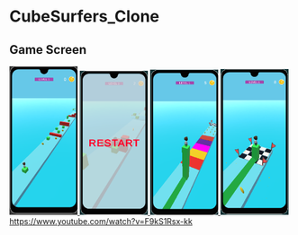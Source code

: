 # CubeSurfers_Clone
## Game Screen
<p align="left"> <a href="https://www.w3schools.com/cs/" target="_blank" rel="noreferrer"> <img 
<img src="./CubeSurfers/Assets/pic/1.png" alt="racegif" width="24%"/>

<img src="./CubeSurfers/Assets/pic/3.png" alt="racegif" width="24%" />
<img src="./CubeSurfers/Assets/pic/4.png" alt="racegif" width="24%"/>
<img src="./CubeSurfers/Assets/pic/5.png" alt="racegif" width="24%"/>
https://www.youtube.com/watch?v=F9kS1Rsx-kk
